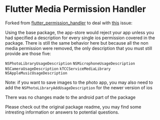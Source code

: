 # Flutter Media Permission Handler

Forked from [flutter_permission_handler](https://github.com/BaseflowIT/flutter-permission-handler) to deal with [this](https://github.com/BaseflowIT/flutter-permission-handler/issues/26) issue:

Using the base package, the app-store would reject your app unless you had specified a description for every single ios permission covered in the package. There is still the same behavior here but because all the non media permission were removed, the only description that you must still provide are those five:
 
 `NSPhotoLibraryUsageDescription`
 `NSMicrophoneUsageDescription`
 `NSCameraUsageDescription`
 `kTCCServiceMediaLibrary`
 `NSAppleMusicUsageDescription`
 
 Note: if you want to save images to the photo app, you may also need to add the `NSPhotoLibraryAddUsageDescription` for the newer version of ios
 
 There was no changes made to the android part of the package
 
 Please check out the original package readme, you may find some intresting information or answers to potential questions.
